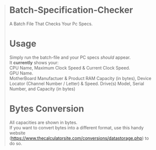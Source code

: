 > # Batch-Specification-Checker
> A Batch File That Checks Your Pc Specs.
>
> # Usage
> Simply run the batch-file and your PC specs *should* appear.  
> It **currently** shows your:  
> CPU Name, Maximum Clock Speed & Current Clock Speed.  
> GPU Name.  
> MotherBoard Manufactuer & Product
> RAM Capacity (in bytes), Device Locator (Channel Number / Letter) & Speed.
> Drive(s) Model, Serial Number, and Capacity (in bytes)
>  
> # Bytes Conversion
> All capacities are shown in bytes.  
> If you want to convert bytes into a different format, use this handy website (https://www.thecalculatorsite.com/conversions/datastorage.php) to do so.
